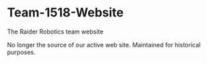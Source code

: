# Team-1518-Website
The Raider Robotics team website

No longer the source of our active web site. Maintained for historical purposes.
